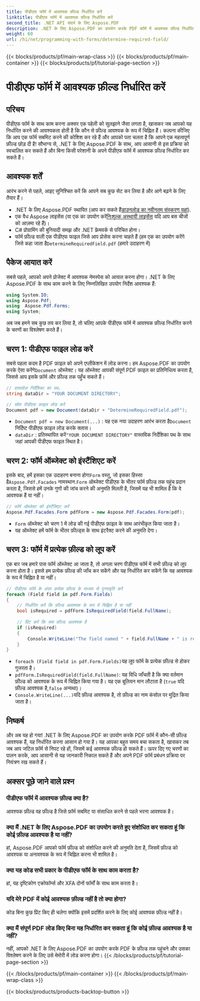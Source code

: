 ```yaml
---
title: पीडीएफ फॉर्म में आवश्यक फ़ील्ड निर्धारित करें
linktitle: पीडीएफ फॉर्म में आवश्यक फ़ील्ड निर्धारित करें
second_title: .NET API संदर्भ के लिए Aspose.PDF
description: .NET के लिए Aspose.PDF का उपयोग करके PDF फ़ॉर्म में आवश्यक फ़ील्ड निर्धारित करना सीखें। हमारा चरण-दर-चरण गाइड फ़ॉर्म प्रबंधन को सरल बनाता है और आपके PDF स्वचालन वर्कफ़्लो को बढ़ाता है।
weight: 60
url: /hi/net/programming-with-forms/determine-required-field/
---
```


{{< blocks/products/pf/main-wrap-class >}}
{{< blocks/products/pf/main-container >}}
{{< blocks/products/pf/tutorial-page-section >}}

# पीडीएफ फॉर्म में आवश्यक फ़ील्ड निर्धारित करें

## परिचय

पीडीएफ फॉर्म के साथ काम करना अक्सर एक पहेली को सुलझाने जैसा लगता है, खासकर जब आपको यह निर्धारित करने की आवश्यकता होती है कि कौन से फ़ील्ड आवश्यक के रूप में चिह्नित हैं। कल्पना कीजिए कि आप एक फॉर्म सबमिट करने की कोशिश कर रहे हैं और आपको पता चलता है कि आपने एक महत्वपूर्ण फ़ील्ड छोड़ दी है! सौभाग्य से, .NET के लिए Aspose.PDF के साथ, आप आसानी से इस प्रक्रिया को स्वचालित कर सकते हैं और बिना किसी परेशानी के अपने पीडीएफ फॉर्म में आवश्यक फ़ील्ड निर्धारित कर सकते हैं। 

## आवश्यक शर्तें

आरंभ करने से पहले, आइए सुनिश्चित करें कि आपने सब कुछ सेट कर लिया है और आगे बढ़ने के लिए तैयार हैं।

-  .NET के लिए Aspose.PDF स्थापित (आप कर सकते हैं[डाउनलोड का नवीनतम संस्करण यहां](https://releases.aspose.com/pdf/net/)).
-  एक वैध Aspose लाइसेंस (या एक का उपयोग करें[निःशुल्क अस्थायी लाइसेंस](https://purchase.aspose.com/temporary-license/) यदि आप बस चीजों को आज़मा रहे हैं)।
- C# प्रोग्रामिंग की बुनियादी समझ और .NET फ्रेमवर्क से परिचित होना।
-  फॉर्म फ़ील्ड वाली एक पीडीएफ फाइल जिसे आप प्रोसेस करना चाहते हैं (हम एक का उपयोग करेंगे जिसे कहा जाता है`DetermineRequiredField.pdf` (हमारे उदाहरण में)

## पैकेज आयात करें

सबसे पहले, आपको अपने प्रोजेक्ट में आवश्यक नेमस्पेस को आयात करना होगा। .NET के लिए Aspose.PDF के साथ काम करने के लिए निम्नलिखित उपयोग निर्देश आवश्यक हैं:

```csharp
using System.IO;
using Aspose.Pdf;
using  Aspose.Pdf.Forms;
using System;
```

अब जब हमने सब कुछ तय कर लिया है, तो चलिए आपके पीडीएफ फॉर्म में आवश्यक फ़ील्ड निर्धारित करने के चरणों का विश्लेषण करते हैं।

## चरण 1: पीडीएफ फाइल लोड करें

 सबसे पहला कदम है PDF फ़ाइल को अपने एप्लीकेशन में लोड करना। हम Aspose.PDF का उपयोग करके ऐसा करेंगे`Document` ऑब्जेक्ट। यह ऑब्जेक्ट आपकी संपूर्ण PDF फ़ाइल का प्रतिनिधित्व करता है, जिससे आप इसके फ़ॉर्म और फ़ील्ड तक पहुँच सकते हैं।

```csharp
// दस्तावेज़ निर्देशिका का पथ.
string dataDir = "YOUR DOCUMENT DIRECTORY";

// स्रोत पीडीएफ फ़ाइल लोड करें
Document pdf = new Document(dataDir + "DetermineRequiredField.pdf");
```

- `Document pdf = new Document(...)` : यह एक नया उदाहरण आरंभ करता है`Document` निर्दिष्ट पीडीएफ फ़ाइल लोड करके क्लास।
- `dataDir` : प्रतिस्थापित करें`"YOUR DOCUMENT DIRECTORY"` वास्तविक निर्देशिका पथ के साथ जहां आपकी पीडीएफ फाइल स्थित है।

## चरण 2: फॉर्म ऑब्जेक्ट को इंस्टैंशिएट करें

 इसके बाद, हमें इसका एक उदाहरण बनाना होगा`Form` वस्तु, जो इसका हिस्सा है`Aspose.Pdf.Facades` नामस्थान.`Form` ऑब्जेक्ट पीडीएफ के भीतर फॉर्म फ़ील्ड तक पहुंच प्रदान करता है, जिससे हमें उनके गुणों की जांच करने की अनुमति मिलती है, जिसमें यह भी शामिल है कि वे आवश्यक हैं या नहीं।

```csharp
// फॉर्म ऑब्जेक्ट को इंस्टैंसिएट करें
Aspose.Pdf.Facades.Form pdfForm = new Aspose.Pdf.Facades.Form(pdf);
```

- `Form` ऑब्जेक्ट को चरण 1 में लोड की गई पीडीएफ फ़ाइल के साथ आरंभीकृत किया जाता है।
- यह ऑब्जेक्ट हमें फॉर्म के भीतर फ़ील्ड्स के साथ इंटरैक्ट करने की अनुमति देगा।

## चरण 3: फॉर्म में प्रत्येक फ़ील्ड को लूप करें

एक बार जब हमारे पास फॉर्म ऑब्जेक्ट आ जाता है, तो अगला चरण पीडीएफ फॉर्म में सभी फ़ील्ड को लूप करना होता है। इससे हम प्रत्येक फ़ील्ड की जाँच कर सकेंगे और यह निर्धारित कर सकेंगे कि यह आवश्यक के रूप में चिह्नित है या नहीं।

```csharp
// पीडीएफ फॉर्म के अंदर प्रत्येक फ़ील्ड के माध्यम से पुनरावृति करें
foreach (Field field in pdf.Form.Fields)
{
    // निर्धारित करें कि फ़ील्ड आवश्यक के रूप में चिह्नित है या नहीं
    bool isRequired = pdfForm.IsRequiredField(field.FullName);
    
    // प्रिंट करें कि क्या फ़ील्ड आवश्यक है
    if (isRequired)
    {
        Console.WriteLine("The field named " + field.FullName + " is required");
    }
}
```

- `foreach (Field field in pdf.Form.Fields)`यह लूप फॉर्म के प्रत्येक फ़ील्ड से होकर गुजरता है।
- `pdfForm.IsRequiredField(field.FullName)`: यह विधि जाँचती है कि क्या वर्तमान फ़ील्ड को आवश्यक के रूप में चिह्नित किया गया है। यह एक बूलियन मान लौटाता है (`true` यदि फ़ील्ड आवश्यक है,`false` अन्यथा)।
- `Console.WriteLine(...)`यदि फ़ील्ड आवश्यक है, तो फ़ील्ड का नाम कंसोल पर मुद्रित किया जाता है।

## निष्कर्ष

और अब यह हो गया! .NET के लिए Aspose.PDF का उपयोग करके PDF फ़ॉर्म में कौन-सी फ़ील्ड आवश्यक हैं, यह निर्धारित करना आसान हो गया है। यह आपका बहुत समय बचा सकता है, खासकर तब जब आप जटिल फ़ॉर्म से निपट रहे हों, जिसमें कई आवश्यक फ़ील्ड हो सकते हैं। ऊपर दिए गए चरणों का पालन करके, आप आसानी से यह जानकारी निकाल सकते हैं और अपने PDF फ़ॉर्म प्रबंधन प्रक्रिया पर नियंत्रण रख सकते हैं।

## अक्सर पूछे जाने वाले प्रश्न

### पीडीएफ फॉर्म में आवश्यक फ़ील्ड क्या है?
आवश्यक फ़ील्ड वह फ़ील्ड है जिसे फ़ॉर्म सबमिट या संसाधित करने से पहले भरना आवश्यक है।

### क्या मैं .NET के लिए Aspose.PDF का उपयोग करते हुए संशोधित कर सकता हूं कि कोई फ़ील्ड आवश्यक है या नहीं?
हां, Aspose.PDF आपको फॉर्म फ़ील्ड को संशोधित करने की अनुमति देता है, जिसमें फ़ील्ड को आवश्यक या अनावश्यक के रूप में चिह्नित करना भी शामिल है।

### क्या यह कोड सभी प्रकार के पीडीएफ फॉर्म के साथ काम करता है?
हां, यह दृष्टिकोण एक्रोफॉर्म्स और XFA दोनों फॉर्मों के साथ काम करता है।

### यदि मेरे PDF में कोई आवश्यक फ़ील्ड नहीं है तो क्या होगा?
कोड बिना कुछ प्रिंट किए ही चलेगा क्योंकि इसमें प्रदर्शित करने के लिए कोई आवश्यक फ़ील्ड नहीं है।

### क्या मैं संपूर्ण PDF लोड किए बिना यह निर्धारित कर सकता हूं कि कोई फ़ील्ड आवश्यक है या नहीं?
नहीं, आपको .NET के लिए Aspose.PDF का उपयोग करके PDF के फ़ील्ड तक पहुंचने और उसका विश्लेषण करने के लिए उसे मेमोरी में लोड करना होगा।
{{< /blocks/products/pf/tutorial-page-section >}}

{{< /blocks/products/pf/main-container >}}
{{< /blocks/products/pf/main-wrap-class >}}

{{< blocks/products/products-backtop-button >}}
